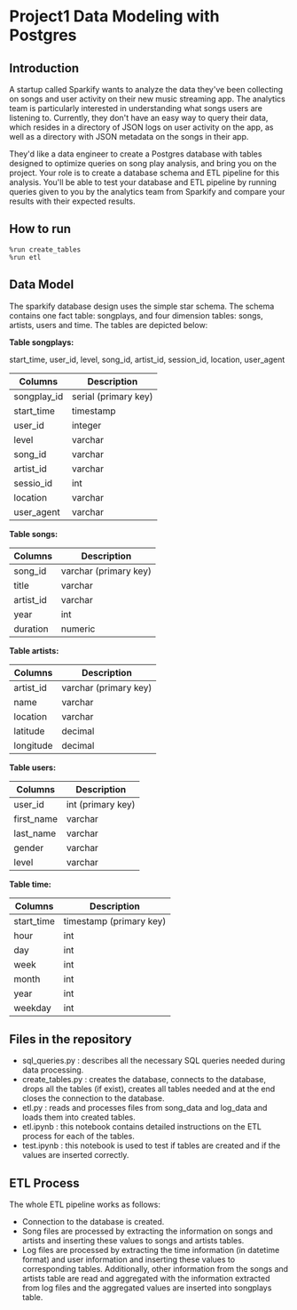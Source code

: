 # Project1 Data Modeling with Postgres

## Introduction
A startup called Sparkify wants to analyze the data they've been collecting on songs and user activity on their new music streaming app. The analytics team is particularly interested in understanding what songs users are listening to. Currently, they don't have an easy way to query their data, which resides in a directory of JSON logs on user activity on the app, as well as a directory with JSON metadata on the songs in their app.

They'd like a data engineer to create a Postgres database with tables designed to optimize queries on song play analysis, and bring you on the project. Your role is to create a database schema and ETL pipeline for this analysis. You'll be able to test your database and ETL pipeline by running queries given to you by the analytics team from Sparkify and compare your results with their expected results.

## How to run
```
%run create_tables
%run etl
```

## Data Model
The sparkify database design uses the simple star schema. The schema contains one fact table: songplays, and four dimension tables: songs, artists, users and time. The tables are depicted below:


**Table songplays:**

start_time, user_id, level, song_id, artist_id, session_id, location, user_agent

| Columns | Description |
| --- | --- |
| songplay_id | serial (primary key) |
| start_time | timestamp |
| user_id | integer |
| level | varchar |
| song_id | varchar |
| artist_id | varchar |
| sessio_id | int |
| location | varchar |
| user_agent | varchar |

**Table songs:**

| Columns | Description |
| --- | --- |
| song_id | varchar (primary key) |
| title | varchar |
| artist_id | varchar |
| year | int |
| duration | numeric |

**Table artists:**

| Columns | Description |
| --- | --- |
| artist_id | varchar (primary key) |
| name | varchar |
| location | varchar |
| latitude | decimal |
| longitude | decimal |

**Table users:**

| Columns | Description |
| --- | --- |
| user_id | int (primary key) |
| first_name | varchar |
| last_name | varchar |
| gender | varchar |
| level | varchar |

**Table time:**

| Columns | Description |
| --- | --- |
| start_time | timestamp (primary key) |
| hour | int |
| day | int |
| week | int |
| month | int |
| year | int |
| weekday | int |

## Files in the repository
* sql_queries.py : describes all the necessary SQL queries needed during data processing.
* create_tables.py : creates the database, connects to the database, drops all the tables (if exist), creates all tables needed and at the end closes the connection to the database. 
* etl.py : reads and processes files from song_data and log_data and loads them into created tables.
* etl.ipynb : this notebook contains detailed instructions on the ETL process for each of the tables.
* test.ipynb : this notebook is used to test if tables are created and if the values are inserted correctly.

## ETL Process
The whole ETL pipeline works as follows: 
* Connection to the database is created.
* Song files are processed by extracting the information on songs and artists and inserting these values to songs and artists tables.
* Log files are processed by extracting the time information (in datetime format) and user information and inserting these values to corresponding tables. Additionally, other information from the songs and artists table are read and aggregated with the information extracted from log files and the aggregated values are inserted into songplays table. 

